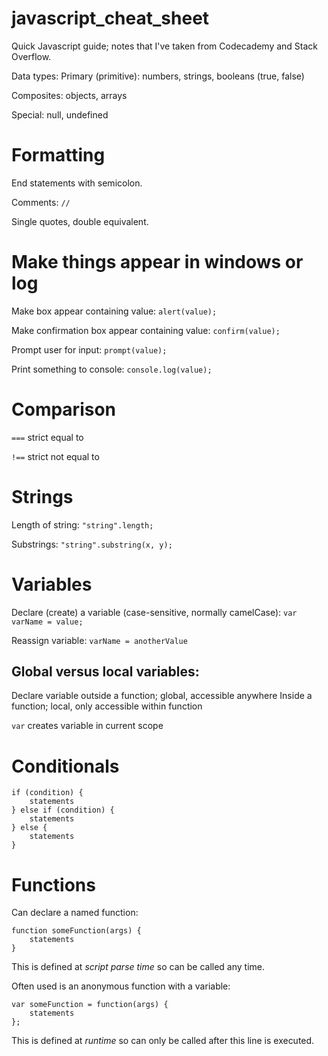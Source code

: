 javascript_cheat_sheet
======================

Quick Javascript guide; notes that I've taken from Codecademy and Stack Overflow.

Data types:
Primary (primitive): numbers, strings, booleans (true, false)

Composites: objects, arrays

Special: null, undefined

# Formatting
End statements with semicolon.

Comments: `//`

Single quotes, double equivalent.

# Make things appear in windows or log
Make box appear containing value:
`alert(value);`

Make confirmation box appear containing value:
`confirm(value);`

Prompt user for input:
`prompt(value);`

Print something to console:
`console.log(value);`

# Comparison
`===` strict equal to

`!==` strict not equal to

# Strings
Length of string: `"string".length;`

Substrings: `"string".substring(x, y);`

# Variables
Declare (create) a variable (case-sensitive, normally camelCase):
`var varName = value;`

Reassign variable:
`varName = anotherValue`

## Global versus local variables:
Declare variable outside a function; global, accessible anywhere
Inside a function; local, only accessible within function

`var` creates variable in current scope 

# Conditionals

    if (condition) {
        statements
    } else if (condition) {
        statements
    } else {
        statements
    }

# Functions
Can declare a named function:

    function someFunction(args) {
        statements
    }

This is defined at *script parse time* so can be called any time.

Often used is an anonymous function with a variable:

    var someFunction = function(args) {
        statements
    };

This is defined at *runtime* so can only be called after this line is executed.
